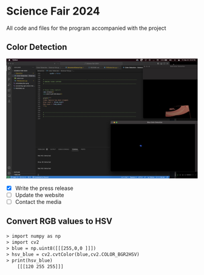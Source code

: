 # Science Fair 2024
All code and files for the program accompanied with the project




## Color Detection
![Alt text](colordetection.png)



- [x] Write the press release
- [ ] Update the website
- [ ] Contact the media

## Convert RGB values to HSV
    > import numpy as np
    > import cv2
    > blue = np.uint8([[[255,0,0 ]]])
    > hsv_blue = cv2.cvtColor(blue,cv2.COLOR_BGR2HSV)
    > print(hsv_blue)
        [[[120 255 255]]]
